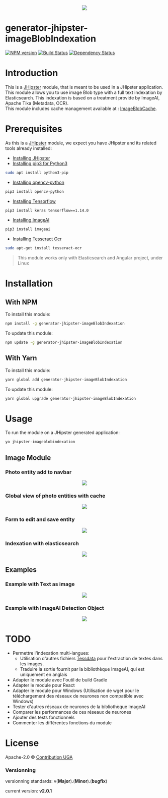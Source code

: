 <div align="center">
  <a href="https://www.jhipster.tech/">
    <img src="https://github.com/jhipster/jhipster-artwork/blob/master/logos/JHipster%20RGB-small100x25px.png?raw=true">
  </a>
</div>

# generator-jhipster-imageBlobIndexation

[![NPM version][npm-image]][npm-url] [![Build Status][github-actions-image]][github-actions-url] [![Dependency Status][daviddm-image]][daviddm-url]

# Introduction

This is a [JHipster](https://www.jhipster.tech/) module, that is meant to be used in a JHipster application.  
This module allows you to use image Blob type with a full text indexation by Elasticsearch. This indexation is based on a treatment provide by ImageAI, Apache Tika (Metadata, OCR).  
This module includes cache management available at : [ImageBlobCache](https://github.com/contribution-jhipster-uga/generator-jhipster-imageblobcache).

# Prerequisites

As this is a [JHipster](https://www.jhipster.tech/) module, we expect you have JHipster and its related tools already installed:

- [Installing JHipster](https://www.jhipster.tech/installation/)
- [Installing pip3 for Python3](https://www.python.org/)

```bash
sudo apt install python3-pip
```

- [Installing opencv-python](https://pypi.org/project/opencv-python/)

```bash
pip3 install opencv-python
```

- [Installing Tensorflow](https://www.tensorflow.org/)

```bash
pip3 install keras tensorflow==1.14.0
```

- [Installing ImageAI](https://github.com/OlafenwaMoses/ImageAI)

```bash
pip3 install imageai
```

- [Installing Tesseract Ocr](https://github.com/tesseract-ocr/)

```bash
sudo apt-get install tesseract-ocr
```

> This module works only with Elasticsearch and Angular project, under Linux

# Installation

## With NPM

To install this module:

```bash
npm install -g generator-jhipster-imageBlobIndexation
```

To update this module:

```bash
npm update -g generator-jhipster-imageBlobIndexation
```

## With Yarn

To install this module:

```bash
yarn global add generator-jhipster-imageBlobIndexation
```

To update this module:

```bash
yarn global upgrade generator-jhipster-imageBlobIndexation
```

# Usage

To run the module on a JHipster generated application:

```bash
yo jhipster-imageblobindexation
```

## Image Module

### Photo entity add to navbar

<div align="center">
    <img src="https://github.com/contribution-jhipster-uga/generator-jhipster-indexation-imageblobcache/tree/master/images/navbar-photo-entity.png">
</div>

### Global view of photo entities with cache

<div align="center">
    <img src="https://github.com/contribution-jhipster-uga/generator-jhipster-indexation-imageblobcache/tree/master/images/global-view-photo-entity.png">
</div>

### Form to edit and save entity

<div align="center">
    <img src="https://github.com/contribution-jhipster-uga/generator-jhipster-indexation-imageblobcache/tree/master/images/save-photo-entity.png">
</div>

### Indexation with elasticsearch

<div align="center">
    <img src="https://github.com/contribution-jhipster-uga/generator-jhipster-indexation-imageblobcache/tree/master/images/elasticsearch-photo-entity.png">
</div>

## Examples

### Example with Text as image

<div align="center">
    <img src="https://github.com/contribution-jhipster-uga/generator-jhipster-indexation-imageblobcache/tree/master/images/example1-indexation.png">
</div>

### Example with ImageAI Detection Object

<div align="center">
  <a href="https://github.com/OlafenwaMoses/ImageAI">
    <img src="https://github.com/contribution-jhipster-uga/generator-jhipster-indexation-imageblobcache/tree/master/images/example2-indexation.png">
  </a>
</div>

# TODO

- Permettre l'indexation multi-langues:
  - Utilisation d'autres fichiers [Tessdata](https://github.com/tesseract-ocr/tessdata) pour l'extraction de textes dans les images.
  - Traduire la sortie fournit par la bibliothèque ImageAI, qui est uniquement en anglais
- Adapter le module avec l'outil de build Gradle
- Adapter le module pour React
- Adapter le module pour Windows (Utilisation de wget pour le téléchargement des réseaux de neurones non compatible avec Windows)
- Tester d'autres réseaux de neurones de la bibliothèque ImageAI
- Comparer les performances de ces réseaux de neurones
- Ajouter des tests fonctionnels
- Commenter les différentes fonctions du module

# License

Apache-2.0 © [Contribution UGA](https://github.com/contribution-jhipster-uga/generator-jhipster-indexation-imageblobcache/blob/master/LICENSE)

[npm-image]: https://img.shields.io/npm/v/generator-jhipster-imageBlobIndexation.svg
[npm-url]: https://npmjs.org/package/generator-jhipster-imageBlobIndexation
[github-actions-image]: https://github.com/maximelordey/generator-jhipster-imageBlobIndexation/workflows/Build/badge.svg
[github-actions-url]: https://github.com/maximelordey/generator-jhipster-imageBlobIndexation/actions
[daviddm-image]: https://david-dm.org/maximelordey/generator-jhipster-imageBlobIndexation.svg?theme=shields.io
[daviddm-url]: https://david-dm.org/maximelordey/generator-jhipster-imageBlobIndexation

### Versionning

versionning standards: v(**Major**).(**Minor**).(**bugfix**)

current version: **v2.0.1**
